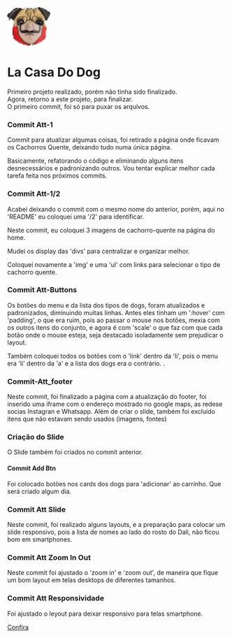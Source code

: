 <img src="./imagens/logo_icon.png" alt="imagem-logo"/>
<h1>La Casa Do Dog</h1>

<p>Primeiro projeto realizado, porém não tinha sido finalizado.<br>
Agora, retorno a este projeto, para finalizar.<br>
O primeiro commit, foi só para puxar os arquivos.</p>

<h3>Commit Att-1</h3>
<p>Commit para atualizar algumas coisas, foi retirado a página onde ficavam os Cachorros Quente, deixando tudo numa única página.</p>
<p>Basicamente, refatorando o código e eliminando alguns itens desnecessários e padronizando outros. Vou tentar explicar melhor cada tarefa feita nos próximos commits.</p>
<h3>Commit Att-1/2</h3>
<p>Acabei deixando o commit com o mesmo nome do anterior, porém, aqui no 'README' eu coloquei uma '/2' para identificar.</p>
<p>Neste commit, eu coloquei 3 imagens de cachorro-quente na página do home.</p>
<p>Mudei os display das 'divs' para centralizar e organizar melhor.</p>
<p>Coloquei novamente a 'img' e uma 'ul' com links para selecionar o tipo de cachorro quente.</p>

<h3>Commit Att-Buttons</h3>
<p>Os botões do menu e da lista dos tipos de dogs, foram atualizados e padronizados, diminuindo muitas linhas.
Antes eles tinham um ':hover' com 'padding', o que era ruim, pois ao passar o mouse nos botões, mexia com os outros itens do conjunto, e agora é com 'scale' o que faz com que cada botão onde o mouse esteja, seja destacado isoladamente sem prejudicar o layout.</p>
<p>Também coloquei todos os botões com o 'link' dentro da 'li', pois o menu era 'li' dentro da 'a' e a lista dos dogs era o contrário. .</p>

<h3>Commit-Att_footer</h3>
<p>Neste commit, foi finalizado a página com a atualização do footer, foi inserido uma iframe com o endereço mostrado no google maps, as redese socias Instagran e Whatsapp. Além de criar o slide, também foi excluído itens que não estavam sendo usados (imagens, fontes)</p>

<h3>Criação do Slide</h3>
<p>O Slide também foi criados no commit anterior.</p>

<h4>Commit Add Btn</h4>
<p>Foi colocado botões nos cards dos dogs para 'adicionar' ao carrinho. Que será criado algum dia.</p>

<h3>Commit Att Slide</h3>
<p>Neste commit, foi realizado alguns layouts, e a preparação para colocar um slide responsivo, pois a lista de nomes ao lado do rosto do Dali, não ficou bom em smartphones.</p>

<h3>Commit Att Zoom In Out</h3>
<p>Neste commit foi ajustado o 'zoom in' e 'zoom out', de maneira que fique um bom layout em telas desktops de diferentes tamanhos.</p>

<h3>Commit Att Responsividade</h3>
<p>Foi ajustado o leyout para deixar responsivo para telas smartphone.</p>
<a href="https://la-casa-do-dog.vercel.app/">Confira</a>
